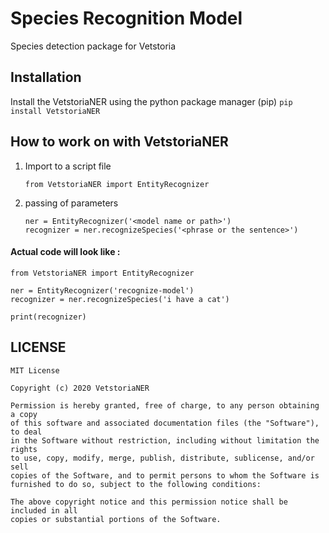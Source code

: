 # Species Recognition Model

Species detection package for Vetstoria

## Installation

Install the VetstoriaNER using the python package manager (pip)
    ```
    pip install VetstoriaNER
    ```

## How to work on with VetstoriaNER

1. Import to a script file

    ```
    from VetstoriaNER import EntityRecognizer
    ```

2. passing of parameters

    ```
    ner = EntityRecognizer('<model name or path>')
    recognizer = ner.recognizeSpecies('<phrase or the sentence>')
    ```   

#### Actual code will look like :
```
from VetstoriaNER import EntityRecognizer

ner = EntityRecognizer('recognize-model')
recognizer = ner.recognizeSpecies('i have a cat') 

print(recognizer)
```

## LICENSE

```
MIT License

Copyright (c) 2020 VetstoriaNER

Permission is hereby granted, free of charge, to any person obtaining a copy
of this software and associated documentation files (the "Software"), to deal
in the Software without restriction, including without limitation the rights
to use, copy, modify, merge, publish, distribute, sublicense, and/or sell
copies of the Software, and to permit persons to whom the Software is
furnished to do so, subject to the following conditions:

The above copyright notice and this permission notice shall be included in all
copies or substantial portions of the Software.
```

